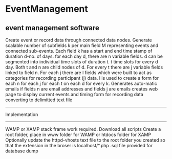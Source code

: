 # EventManagement
event management software
------------------------------------------------
Create event or record data through connected data nodes.
Generate scalable number of subfields k per main field M representing events and connected sub-events. Each field k has a start and end time stamp of duration d-no. of days. for each day d, there are n variable fields. d can be segmented into individual time slots of duration t. t time slots for every d day. Both t and n are child nodes of d. For every t there are j variable fields linked to field n. For each j there are l fields which were built to act as categories for recording participant (j) data. l is used to create a form for each n for each j for each t on each d for every k.
Generates auto-matic emails if fields n are email addresses and fields j are emails
creates web page to display current events and timing
form for recording data converting to delimitted text file


*********************
Implementation
*********************
WAMP or XAMP stack frame work required.
Download all scripts
Create a root folder, place in www folder for WAMP or htdocs folder for XAMP
Optionally update the httpd-vhosts text file to the root folder you created so that the extension in the broser is localhost/*.php
.sql file provided for database dump
